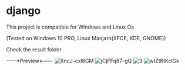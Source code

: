 # django

This project is compatible for WIndows and Linux Os

(Tested on Windows 10 PRO, Linux Manjaro(XFCE, KDE, GNOME))

Check the result folder

--->Preview<---
![XncJ-cxl8GM](https://user-images.githubusercontent.com/86531927/152655057-01efddd8-40ad-427c-b2aa-8678ad71fd69.jpg)
![jCjFFq87-gQ](https://user-images.githubusercontent.com/86531927/152655074-7b411980-e44e-426d-8ff2-695da47f6bc1.jpg)
![3](https://user-images.githubusercontent.com/86531927/152681998-bfaa272a-62dc-444a-a7c2-07ca793f7824.png)
![wIZtRtKclGk](https://user-images.githubusercontent.com/86531927/152655079-7e3cecd4-9dae-4a7b-947a-a440124f2391.jpg)
